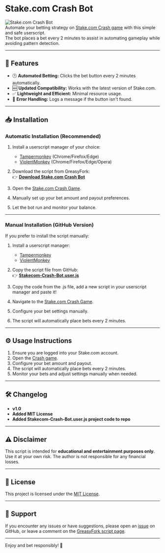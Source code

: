 # Stake.com Crash Bot

![Stake.com Crash Bot](https://img.shields.io/badge/Stake.com-Crash%20Bot-green)  
Automate your betting strategy on [Stake.com Crash game](https://stake.com/casino/games/crash) with this simple and safe userscript.  
The bot places a bet every 2 minutes to assist in automating gameplay while avoiding pattern detection.

---

## 🚀 Features

- 🕒 **Automated Betting:** Clicks the bet button every 2 minutes automatically.
- 🆕 **Updated Compatibility:** Works with the latest version of Stake.com.
- ✅ **Lightweight and Efficient:** Minimal resource usage.
- 🔔 **Error Handling:** Logs a message if the button isn't found.

---

## 📥 Installation

### Automatic Installation (Recommended)

1. Install a userscript manager of your choice:
   - [Tampermonkey](https://www.tampermonkey.net/) (Chrome/Firefox/Edge)
   - [ViolentMonkey](https://violentmonkey.github.io/get-it/) (Chrome/Firefox/Edge/Opera)

2. Download the script from GreasyFork:  
   👉 **[Download Stake.com Crash Bot](https://greasyfork.org/en/scripts/524770-stake-com-crash-bot)**

3. Open the [Stake.com Crash Game](https://stake.com/casino/games/crash).

4. Manually set up your bet amount and payout preferences.

5. Let the bot run and monitor your balance.

---

### Manual Installation (GitHub Version)

If you prefer to install the script manually:

1. Install a userscript manager:
   - [Tampermonkey](https://www.tampermonkey.net/)
   - [ViolentMonkey](https://violentmonkey.github.io/get-it/)

2. Copy the script file from GitHub:  
   👉 **[Stakecom-Crash-Bot.user.js](https://github.com/beautifulbran/stakecrashbot/blob/main/Stakecom-Crash-Bot.user.js)**

3. Copy the code from the .js file, add a new script in your userscript manager and paste it! 

4. Navigate to the [Stake.com Crash Game](https://stake.com/casino/games/crash).

5. Configure your bet settings manually.

6. The script will automatically place bets every 2 minutes.

---

## ⚙️ Usage Instructions

1. Ensure you are logged into your Stake.com account.
2. Open the [Crash game](https://stake.com/casino/games/crash).
3. Configure your bet amount and payout.
4. The script will automatically place bets every 2 minutes.
5. Monitor your bets and adjust settings manually when needed.

---

## 🛠 Changelog

- **v1.0**  
- **Added MIT License**
- **Added Stakecom-Crash-Bot.user.js project code to repo**

---

## ⚠️ Disclaimer

This script is intended for **educational and entertainment purposes only.**  
Use it at your own risk. The author is not responsible for any financial losses.

---

## 📝 License

This project is licensed under the [MIT License](LICENSE).

---

## 📩 Support

If you encounter any issues or have suggestions, please open an [issue](https://github.com/beautifulbran/stake-crash-bot/issues) on GitHub, or leave a comment on the [GreasyFork script page](https://greasyfork.org/en/scripts/524770-stake-com-crash-bot).

---

Enjoy and bet responsibly! 🎰
